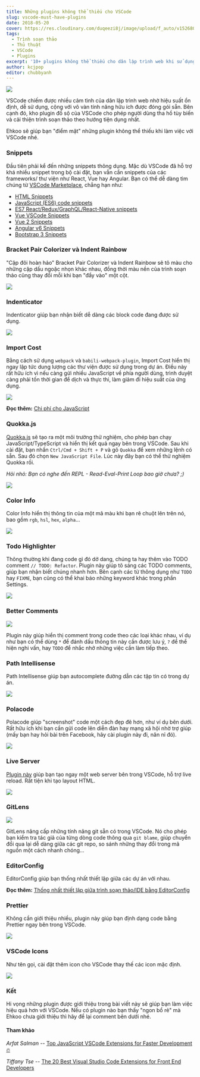 ```yaml
---
title: Những plugins không thể thiếu cho VSCode
slug: vscode-must-have-plugins
date: 2018-05-20
cover: https://res.cloudinary.com/duqeezi8j/image/upload/f_auto/v1526803109/the-best-vscode-extensions-2017_ryxbmv_lfuuwm.jpg
tags:
  - Trình soạn thảo
  - Thủ thuật
  - VSCode
  - Plugins
excerpt: '10+ plugins không thể thiếu cho dân lập trình web khi sử dụng VSCode. Tìm hiểu ngay!'
author: kcjpop
editor: chubbyanh
---
```


![](https://res.cloudinary.com/duqeezi8j/image/upload/f_auto/v1526803109/the-best-vscode-extensions-2017_ryxbmv_lfuuwm.jpg)

VSCode chiếm được nhiều cảm tình của dân lập trình web nhờ hiệu suất ổn định, dễ sử dụng, cộng với vô vàn tính năng hữu ích được đóng gói sẵn. Bên cạnh đó, kho plugin đồ sộ của VSCode cho phép người dùng tha hồ tùy biến và cải thiện trình soạn thảo theo hướng tiện dụng nhất.

Ehkoo sẽ giúp bạn "điểm mặt" những plugin không thể thiếu khi làm việc với VSCode nhé.

### Snippets

Đầu tiên phải kể đến những snippets thông dụng. Mặc dù VSCode đã hỗ trợ khá nhiều snippet trong bộ cài đặt, bạn vẫn cần snippets của các frameworks/ thư viện như React, Vue hay Angular. Bạn có thể dễ dàng tìm chúng từ [VSCode Marketplace](https://marketplace.visualstudio.com/search?target=VSCode&category=Snippets&sortBy=Downloads), chẳng hạn như:

- [HTML Snippets](https://marketplace.visualstudio.com/items?itemName=abusaidm.html-snippets)
- [JavaScript (ES6) code snippets](https://marketplace.visualstudio.com/items?itemName=xabikos.JavaScriptSnippets)
- [ES7 React/Redux/GraphQL/React-Native snippets](https://marketplace.visualstudio.com/items?itemName=dsznajder.es7-react-js-snippets)
- [Vue VSCode Snippets](https://marketplace.visualstudio.com/items?itemName=sdras.vue-vscode-snippets)
- [Vue 2 Snippets](https://marketplace.visualstudio.com/items?itemName=hollowtree.vue-snippets)
- [Angular v6 Snippets](https://marketplace.visualstudio.com/items?itemName=johnpapa.Angular2)
- [Bootstrap 3 Snippets](https://marketplace.visualstudio.com/items?itemName=wcwhitehead.bootstrap-3-snippets)

### Bracket Pair Colorizer và Indent Rainbow

"Cặp đôi hoàn hảo" Bracket Pair Colorizer và Indent Rainbow sẽ tô màu cho những cặp dấu ngoặc nhọn khác nhau, đồng thời màu nền của trình soạn thảo cũng thay đổi mỗi khi bạn "đẩy vào" một cột.

![](https://res.cloudinary.com/duqeezi8j/image/upload/f_auto/v1526800649/r1XeGoi_z7gkop.jpg)

### Indenticator

Indenticator giúp bạn nhận biết dễ dàng các block code đang được sử dụng.

![](https://res.cloudinary.com/duqeezi8j/image/upload/f_auto/v1526802376/demo_potnil.gif)

### Import Cost

Bằng cách sử dụng `webpack` và `babili-webpack-plugin`, Import Cost hiển thị ngay lập tức dung lượng các thư viện được sử dụng trong dự án. Điều này rất hữu ích vì nếu càng gửi nhiều JavaScript về phía người dùng, trình duyệt càng phải tốn thời gian để dịch và thực thi, làm giảm đi hiệu suất của ứng dụng.

![](https://res.cloudinary.com/duqeezi8j/image/upload/f_auto/v1526799634/3QIeuGT_zybiaz.jpg)

**Đọc thêm:** [Chi phí cho JavaScript](https://ehkoo.com/bai-viet/chi-phi-cho-javascript)

### Quokka.js

[Quokka.js](https://quokkajs.com/) sẽ tạo ra một môi trường thử nghiệm, cho phép bạn chạy JavaScript/TypeScript và hiển thị kết quả ngay bên trong VSCode. Sau khi cài đặt, bạn nhấn `Ctrl/Cmd + Shift + P` và gõ `Quokka` để xem những lệnh có sẵn. Sau đó chọn `New JavaScript File`. Lúc này đây bạn có thể thử nghiệm Quokka rồi.

_Hỏi nhỏ: Bạn có nghe đến REPL - Read-Eval-Print Loop bao giờ chưa? ;)_

![](https://res.cloudinary.com/duqeezi8j/image/upload/f_auto/v1526800355/4iJ1dil_qopzkf.jpg)

### Color Info

Color Info hiển thị thông tin của một mã màu khi bạn rê chuột lên trên nó, bao gồm `rgb`, `hsl`, `hex`, `alpha`...

![](https://res.cloudinary.com/duqeezi8j/image/upload/f_auto/v1526885982/starter-example_bxa4vb.jpg)

### Todo Highlighter

Thông thường khi đang code gì đó dở dang, chúng ta hay thêm vào TODO comment `// TODO: Refactor`. Plugin này giúp tô sáng các TODO comments, giúp bạn nhận biết chúng nhanh hơn. Bên cạnh các từ thông dụng như `TODO` hay `FIXME`, bạn cũng có thể khai báo những keyword khác trong phần Settings.

![](https://res.cloudinary.com/duqeezi8j/image/upload/f_auto/v1526801006/jPPCo1z_vt7ds1.jpg)

### Better Comments

![](https://res.cloudinary.com/duqeezi8j/image/upload/f_auto/v1527570491/I6jxn2j_tiny4g.jpg)

Plugin này giúp hiển thị comment trong code theo các loại khác nhau, ví dụ như bạn có thể dùng `*` để đánh dấu thông tin này cần được lưu ý, `?` để thể hiện nghi vấn, hay `TODO` để nhắc nhở những việc cần làm tiếp theo.

### Path Intellisense

Path Intellisense giúp bạn autocomplete đường dẫn các tập tin có trong dự án.

![](https://res.cloudinary.com/duqeezi8j/image/upload/f_auto/v1526801488/the-best-vscode-extensions-2017-path-intellisense_q2wvbz.gif)

### Polacode

Polacode giúp "screenshot" code một cách đẹp đẽ hơn, như ví dụ bên dưới. Rất hữu ích khi bạn cần gửi code lên diễn đàn hay mạng xã hội nhờ trợ giúp (mấy bạn hay hỏi bài trên Facebook, hãy cài plugin này đi, năn nỉ đó).

![](https://res.cloudinary.com/duqeezi8j/image/upload/f_auto/v1526801956/2_hfdw0n.jpg)

### Live Server

[Plugin này](https://marketplace.visualstudio.com/items?itemName=ritwickdey.LiveServer) giúp bạn tạo ngay một web server bên trong VSCode, hỗ trợ live reload. Rất tiện khi tạo layout HTML.

![](https://res.cloudinary.com/duqeezi8j/image/upload/f_auto/v1527408522/HZUYJRm_z0vaet.jpg)

### GitLens

![](https://res.cloudinary.com/duqeezi8j/image/upload/f_auto/v1526886246/gitlens-logo_rx4kvc.jpg)

GitLens nâng cấp những tính năng git sẵn có trong VSCode. Nó cho phép bạn kiểm tra tác giả của từng dòng code thông qua `git blame`, giúp chuyển đổi qua lại dễ dàng giữa các git repo, so sánh những thay đổi trong mã nguồn một cách nhanh chóng...

### EditorConfig

EditorConfig giúp bạn thống nhất thiết lập giữa các dự án với nhau.

**Đọc thêm:** [Thống nhất thiết lập giữa trình soạn thảo/IDE bằng EditorConfig](https://ehkoo.com/bai-viet/thong-nhat-thiet-lap-giua-editor-ide-bang-editorconfig)

### Prettier

Không cần giới thiệu nhiều, plugin này giúp bạn định dạng code bằng Prettier ngay bên trong VSCode.

![](https://res.cloudinary.com/duqeezi8j/image/upload/f_auto/v1526802545/prettier-banner-dark_l0aprz.jpg)

### VSCode Icons

Như tên gọi, cài đặt thêm icon cho VSCode thay thế các icon mặc định.

![](https://res.cloudinary.com/duqeezi8j/image/upload/f_auto/v1526802725/NyMFiA9_q9ehnf.jpg)

### Kết

Hi vọng những plugin được giới thiệu trong bài viết này sẽ giúp bạn làm việc hiệu quả hơn với VSCode. Nếu có plugin nào bạn thấy "ngon bổ rẻ" mà Ehkoo chưa giới thiệu thì hãy để lại comment bên dưới nhé.

#### Tham khảo

_Arfat Salman_ -- [Top JavaScript VSCode Extensions for Faster Development 🔥](https://codeburst.io/top-javascript-vscode-extensions-for-faster-development-c687c39596f5)

_Tiffany Tse_ -- [The 20 Best Visual Studio Code Extensions for Front End Developers](https://www.shopify.com/partners/blog/best-visual-studio-code-extensions-2017)
